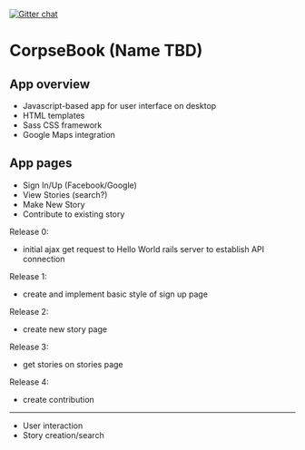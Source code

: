 [![Gitter chat](https://badges.gitter.im/CorpseBook/App.png)](https://gitter.im/CorpseBook?utm_source=share-link&utm_medium=link&utm_campaign=share-link "Gitter chat")

CorpseBook (Name TBD)
=====================

App overview
------------
* Javascript-based app for user interface on desktop
* HTML templates
* Sass CSS framework
* Google Maps integration

App pages
----------
* Sign In/Up (Facebook/Google)
* View Stories (search?)
* Make New Story
* Contribute to existing story


Release 0:
* initial ajax get request to Hello World rails server to establish API connection

Release 1:
* create and implement basic style of sign up page

Release 2:
* create new story page

Release 3:
* get stories on stories page

Release 4:
* create contribution

----
* User interaction
* Story creation/search

